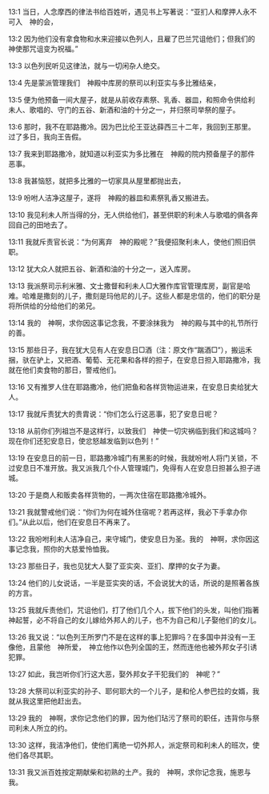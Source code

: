 <a id="1"></a>13:1  当日，人念摩西的律法书给百姓听，遇见书上写著说：“亚扪人和摩押人永不可入　神的会，  

<a id="2"></a>13:2  因为他们没有拿食物和水来迎接以色列人，且雇了巴兰咒诅他们；但我们的　神使那咒诅变为祝福。”  

<a id="3"></a>13:3  以色列民听见这律法，就与一切闲杂人绝交。  

<a id="4"></a>13:4  先是蒙派管理我们　神殿中库房的祭司以利亚实与多比雅结亲，  

<a id="5"></a>13:5  便为他预备一间大屋子，就是从前收存素祭、乳香、器皿，和照命令供给利未人、歌唱的、守门的五谷、新酒和油的十分之一，并归祭司举祭的屋子。  

<a id="6"></a>13:6  那时，我不在耶路撒冷。因为巴比伦王亚达薛西三十二年，我回到王那里。过了多日，我向王告假。  

<a id="7"></a>13:7  我来到耶路撒冷，就知道以利亚实为多比雅在　神殿的院内预备屋子的那件恶事。  

<a id="8"></a>13:8  我甚恼怒，就把多比雅的一切家具从屋里都抛出去，  

<a id="9"></a>13:9  吩咐人洁净这屋子，遂将　神殿的器皿和素祭乳香又搬进去。  

<a id="10"></a>13:10  我见利未人所当得的分，无人供给他们，甚至供职的利未人与歌唱的俱各奔回自己的田地去了。  

<a id="11"></a>13:11  我就斥责官长说：“为何离弃　神的殿呢？”我便招聚利未人，使他们照旧供职。  

<a id="12"></a>13:12  犹大众人就把五谷、新酒和油的十分之一，送入库房。  

<a id="13"></a>13:13  我派祭司示利米雅、文士撒督和利未人□大雅作库官管理库房，副官是哈难。哈难是撒刻的儿子，撒刻是玛他尼的儿子。这些人都是忠信的，他们的职分是将所供给的分给他们的弟兄。  

<a id="14"></a>13:14  我的　神啊，求你因这事记念我，不要涂抹我为　神的殿与其中的礼节所行的善。  

<a id="15"></a>13:15  那些日子，我在犹大见有人在安息日□酒（注：原文作“踹酒□”），搬运禾捆，驮在驴上，又把酒、葡萄、无花果和各样的担子，在安息日担入耶路撒冷，我就在他们卖食物的那日，警戒他们。  

<a id="16"></a>13:16  又有推罗人住在耶路撒冷，他们把鱼和各样货物运进来，在安息日卖给犹大人。  

<a id="17"></a>13:17  我就斥责犹大的贵胄说：“你们怎么行这恶事，犯了安息日呢？  

<a id="18"></a>13:18  从前你们列祖岂不是这样行，以致我们　神使一切灾祸临到我们和这城吗？现在你们还犯安息日，使忿怒越发临到以色列！”  

<a id="19"></a>13:19  在安息日的前一日，耶路撒冷城门有黑影的时候，我就吩咐人将门关锁，不过安息日不准开放。我又派我几个仆人管理城门，免得有人在安息日担甚么担子进城。  

<a id="20"></a>13:20  于是商人和贩卖各样货物的，一两次住宿在耶路撒冷城外。  

<a id="21"></a>13:21  我就警戒他们说：“你们为何在城外住宿呢？若再这样，我必下手拿办你们。”从此以后，他们在安息日不再来了。  

<a id="22"></a>13:22  我吩咐利未人洁净自己，来守城门，使安息日为圣。我的　神啊，求你因这事记念我，照你的大慈爱怜恤我。  

<a id="23"></a>13:23  那些日子，我也见犹大人娶了亚实突、亚扪、摩押的女子为妻。  

<a id="24"></a>13:24  他们的儿女说话，一半是亚实突的话，不会说犹大的话，所说的是照著各族的方言。  

<a id="25"></a>13:25  我就斥责他们，咒诅他们，打了他们几个人，拔下他们的头发，叫他们指著　神起誓，必不将自己的女儿嫁给外邦人的儿子，也不为自己和儿子娶他们的女儿。  

<a id="26"></a>13:26  我又说：“以色列王所罗门不是在这样的事上犯罪吗？在多国中并没有一王像他，且蒙他　神所爱，　神立他作以色列全国的王，然而连他也被外邦女子引诱犯罪。  

<a id="27"></a>13:27  如此，我岂听你们行这大恶，娶外邦女子干犯我们的　神呢？”  

<a id="28"></a>13:28  大祭司以利亚实的孙子、耶何耶大的一个儿子，是和伦人参巴拉的女婿，我就从我这里把他赶出去。  

<a id="29"></a>13:29  我的　神啊，求你记念他们的罪，因为他们玷污了祭司的职任，违背你与祭司利未人所立的约。  

<a id="30"></a>13:30  这样，我洁净他们，使他们离绝一切外邦人，派定祭司和利未人的班次，使他们各尽其职。  

<a id="31"></a>13:31  我又派百姓按定期献柴和初熟的土产。我的　神啊，求你记念我，施恩与我。  
